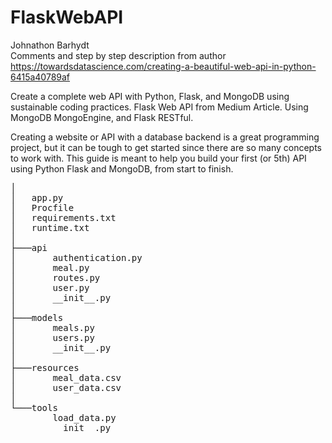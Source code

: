 # FlaskWebAPI
Johnathon Barhydt<br>
Comments and step by step description from author https://towardsdatascience.com/creating-a-beautiful-web-api-in-python-6415a40789af

Create a complete web API with Python, Flask, and MongoDB using sustainable coding practices.
Flask Web API from Medium Article. Using MongoDB MongoEngine, and Flask RESTful.

Creating a website or API with a database backend is a great programming project, but it can be tough to get started since there are so many concepts to work with. This guide is meant to help you build your first (or 5th) API using Python Flask and MongoDB, from start to finish.

<pre>
│
│   app.py
│   Procfile
│   requirements.txt
│   runtime.txt
│
├───api
│       authentication.py
│       meal.py
│       routes.py
│       user.py
│       __init__.py
│
├───models
│       meals.py
│       users.py
│       __init__.py
│
├───resources
│       meal_data.csv
│       user_data.csv
│
└───tools
        load_data.py
        __init__.py
</pre>

